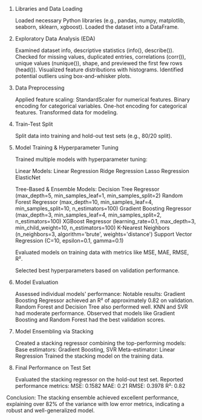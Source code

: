 1. Libraries and Data Loading

    Loaded necessary Python libraries (e.g., pandas, numpy, matplotlib, seaborn, sklearn, xgboost).
    Loaded the dataset into a DataFrame.

2. Exploratory Data Analysis (EDA)

    Examined dataset info, descriptive statistics (info(), describe()).
    Checked for missing values, duplicated entries, correlations (corr()), unique values (nunique()), shape, and previewed the first few rows (head()).
    Visualized feature distributions with histograms.
    Identified potential outliers using box-and-whisker plots.

3. Data Preprocessing

    Applied feature scaling:
        StandardScaler for numerical features.
        Binary encoding for categorical variables.
        One-hot encoding for categorical features.
    Transformed data for modeling.

4. Train-Test Split

    Split data into training and hold-out test sets (e.g., 80/20 split).

5. Model Training & Hyperparameter Tuning

    Trained multiple models with hyperparameter tuning:

    Linear Models:
        Linear Regression
        Ridge Regression
        Lasso Regression
        ElasticNet

    Tree-Based & Ensemble Models:
        Decision Tree Regressor (max_depth=5, min_samples_leaf=1, min_samples_split=2)
        Random Forest Regressor (max_depth=10, min_samples_leaf=4, min_samples_split=10, n_estimators=100)
        Gradient Boosting Regressor (max_depth=3, min_samples_leaf=4, min_samples_split=2, n_estimators=100)
        XGBoost Regressor (learning_rate=0.1, max_depth=3, min_child_weight=10, n_estimators=100)
        K-Nearest Neighbors (n_neighbors=3, algorithm='brute', weights='distance')
        Support Vector Regression (C=10, epsilon=0.1, gamma=0.1)

    Evaluated models on training data with metrics like MSE, MAE, RMSE, R².

    Selected best hyperparameters based on validation performance.

6. Model Evaluation

    Assessed individual models' performance:
        Notable results:
            Gradient Boosting Regressor achieved an R² of approximately 0.82 on validation.
            Random Forest and Decision Tree also performed well.
            KNN and SVR had moderate performance.
    Observed that models like Gradient Boosting and Random Forest had the best validation scores.

7. Model Ensembling via Stacking

    Created a stacking regressor combining the top-performing models:
        Base estimators: Gradient Boosting, SVR
        Meta-estimator: Linear Regression
    Trained the stacking model on the training data.

8. Final Performance on Test Set

    Evaluated the stacking regressor on the hold-out test set.
    Reported performance metrics:
        MSE: 0.1582
        MAE: 0.21
        RMSE: 0.3978
        R²: 0.82

Conclusion:
The stacking ensemble achieved excellent performance, explaining over 82% of the variance with low error metrics, indicating a robust and well-generalized model.
